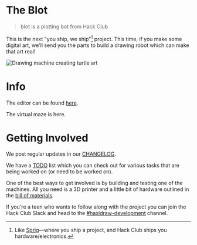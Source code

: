 # The Blot

> blot is a plotting bot from Hack Club

This is the next "you ship, we ship"[^1] project. This time, if you make some digital art, we'll send you the parts to build a drawing robot which can make that art real!

[^1]: Like [Sprig](https://sprig.hackclub.com)—where you ship a project, and Hack Club ships you hardware/electronics.

![Drawing machine creating turtle art](https://user-images.githubusercontent.com/27078897/232548454-cfc5bbb6-f242-43a8-bbec-d573518cc505.jpg)

# Info

The editor can be found [here](https://blot.hackclub.dev/).

The virtual maze is here.

# Getting Involved

We post regular updates in our [CHANGELOG](./CHANGELOG.md).

We have a [TODO](./TODO.md) list which you can check out for various tasks that are being worked on (or need to be worked on).

One of the best ways to get involved is by building and testing one of the machines. All you need is a 3D printer and a little bit of hardware outlined in the [bill of materials](./drawing-thing-v2).

If you're a teen who wants to follow along with the project you can join the Hack Club Slack and head to the [#haxidraw-development](https://app.slack.com/client/T0266FRGM/C04GCH8A91D/thread/C04GCH8A91D-1672275851.810779) channel.

